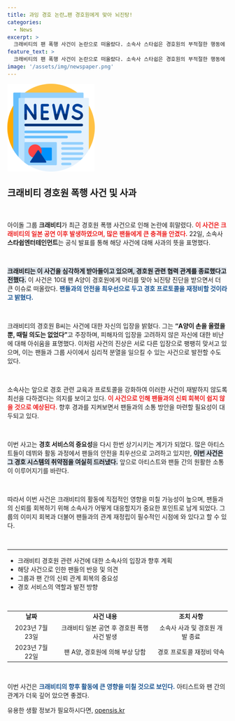 ```yaml
---
title: 과잉 경호 논란…팬 경호원에게 맞아 뇌진탕!
categories:
  - News
excerpt: >
  크래비티의 팬 폭행 사건이 논란으로 떠올랐다. 소속사 스타쉽은 경호원의 부적절한 행동에 사과하며, 향후 재발 방지를 약속했다. 팬 A양은 뇌진탕 진단을 받고 경호원을 고소한 상황! 사건의 진실은 무엇일까?
feature_text: >
  크래비티의 팬 폭행 사건이 논란으로 떠올랐다. 소속사 스타쉽은 경호원의 부적절한 행동에 사과하며, 향후 재발 방지를 약속했다. 팬 A양은 뇌진탕 진단을 받고 경호원을 고소한 상황! 사건의 진실은 무엇일까?
image: '/assets/img/newspaper.png'
---
```


<p><img src="/assets/img/newspaper.png" alt="kimp 속보" /></p>

<h2 data-ke-size="size26">크래비티 경호원 폭행 사건 및 사과</h2>

<p data-ke-size="size16">&nbsp;</p>

<p>아이돌 그룹 <b>크래비티</b>가 최근 경호원 폭행 사건으로 인해 논란에 휘말렸다. <b><span style="color: #ee2323;">이 사건은 크래비티의 일본 공연 이후 발생하였으며, 많은 팬들에게 큰 충격을 안겼다.</span></b> 22일, 소속사 <b>스타쉽엔터테인먼트</b>는 공식 발표를 통해 해당 사건에 대해 사과의 뜻을 표명했다. </p>

<p data-ke-size="size16">&nbsp;</p>

<p><b><span style="background-color: #21538527;">크래비티는 이 사건을 심각하게 받아들이고 있으며, 경호원 관련 협력 관계를 종료했다고 전했다.</span></b> 이 사건은 10대 팬 A양이 경호원에게 머리를 맞아 뇌진탕 진단을 받으면서 더 큰 이슈로 떠올랐다. <b><span style="color: #1a5490;">팬들과의 안전을 최우선으로 두고 경호 프로토콜을 재정비할 것이라고 밝혔다.</span></b></p>

<p data-ke-size="size16">&nbsp;</p>

<p>크래비티의 경호원 B씨는 사건에 대한 자신의 입장을 밝혔다. 그는 <b>“A양이 손을 올렸을 뿐, 때릴 의도는 없었다”</b>고 주장하며, 피해자의 입장을 고려하지 않은 자신에 대한 비난에 대해 아쉬움을 표명했다. 이처럼 사건의 진상은 서로 다른 입장으로 팽팽히 맞서고 있으며, 이는 팬들과 그룹 사이에서 심리적 분열을 일으킬 수 있는 사건으로 발전할 수도 있다. </p>

<p data-ke-size="size16">&nbsp;</p>

<p>소속사는 앞으로 경호 관련 교육과 프로토콜을 강화하여 이러한 사건이 재발하지 않도록 최선을 다하겠다는 의지를 보이고 있다. <b><span style="color: #ee2323;">이 사건으로 인해 팬들과의 신뢰 회복이 쉽지 않을 것으로 예상된다.</span></b> 향후 경과를 지켜보면서 팬들과의 소통 방안을 마련할 필요성이 대두되고 있다.</p>

<p data-ke-size="size16">&nbsp;</p>

<p>이번 사고는 <b>경호 서비스의 중요성</b>을 다시 한번 상기시키는 계기가 되었다. 많은 아티스트들이 데뷔와 활동 과정에서 팬들의 안전을 최우선으로 고려하고 있지만, <b><span style="background-color: #21538527;">이번 사건은 그 경호 시스템의 취약점을 여실히 드러냈다.</span></b> 앞으로 아티스트와 팬들 간의 원활한 소통이 이루어지기를 바란다.</p>

<p data-ke-size="size16">&nbsp;</p>

<p>따라서 이번 사건은 크래비티의 활동에 직접적인 영향을 미칠 가능성이 높으며, 팬들과의 신뢰를 회복하기 위해 소속사가 어떻게 대응할지가 중요한 포인트로 남게 되었다. 그룹의 이미지 회복과 더불어 팬들과의 관계 재정립이 필수적인 시점에 와 있다고 할 수 있다.</p>

<p data-ke-size="size16">&nbsp;</p>

<hr />

<ul>
<li>크래비티 경호원 관련 사건에 대한 소속사의 입장과 향후 계획</li>
<li>해당 사건으로 인한 팬들의 반응 및 의견</li>
<li>그룹과 팬 간의 신뢰 관계 회복의 중요성</li>
<li>경호 서비스의 역할과 발전 방향</li>
</ul>

<p data-ke-size="size16">&nbsp;</p>

<table style="width:100%;">
<tr>
<td style="text-align: center; height: 17px;"><b>날짜</b></td>
<td style="text-align: center; height: 17px;"><b>사건 내용</b></td>
<td style="text-align: center; height: 17px;"><b>조치 사항</b></td>
</tr>
<tr>
<td style="text-align: center; height: 17px;">2023년 7월 23일</td>
<td style="text-align: center; height: 17px;">크래비티 일본 공연 후 경호원 폭행 사건 발생</td>
<td style="text-align: center; height: 17px;">소속사 사과 및 경호원 개발 종료</td>
</tr>
<tr>
<td style="text-align: center; height: 17px;">2023년 7월 22일</td>
<td style="text-align: center; height: 17px;">팬 A양, 경호원에 의해 부상 당함</td>
<td style="text-align: center; height: 17px;">경호 프로토콜 재정비 약속</td>
</tr>
</table>

<p data-ke-size="size16">&nbsp;</p>

<p>이번 사건은 <b><span style="color: #1a5490;">크래비티의 향후 활동에 큰 영향을 미칠 것으로 보인다.</span></b> 아티스트와 팬 간의 관계가 더욱 깊어 았으면 좋겠다. </p>
유용한 생활 정보가 필요하시다면, <a href="https://opensis.kr" rel="dofollow">opensis.kr</a>


